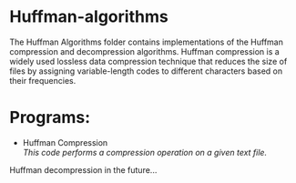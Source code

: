 # Huffman-algorithms
The Huffman Algorithms folder contains implementations of the Huffman compression and decompression algorithms. Huffman compression is a widely used lossless data compression technique that reduces the size of files by assigning variable-length codes to different characters based on their frequencies.

# Programs:

  * Huffman Compression<br>
    *This code performs a compression operation on a given text file.*
    
Huffman decompression in the future...
